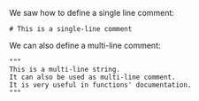 We saw how to define a single line comment:

```
# This is a single-line comment
```

We can also define a multi-line comment:

```
"""
This is a multi-line string.
It can also be used as multi-line comment.
It is very useful in functions' documentation.
"""
```
